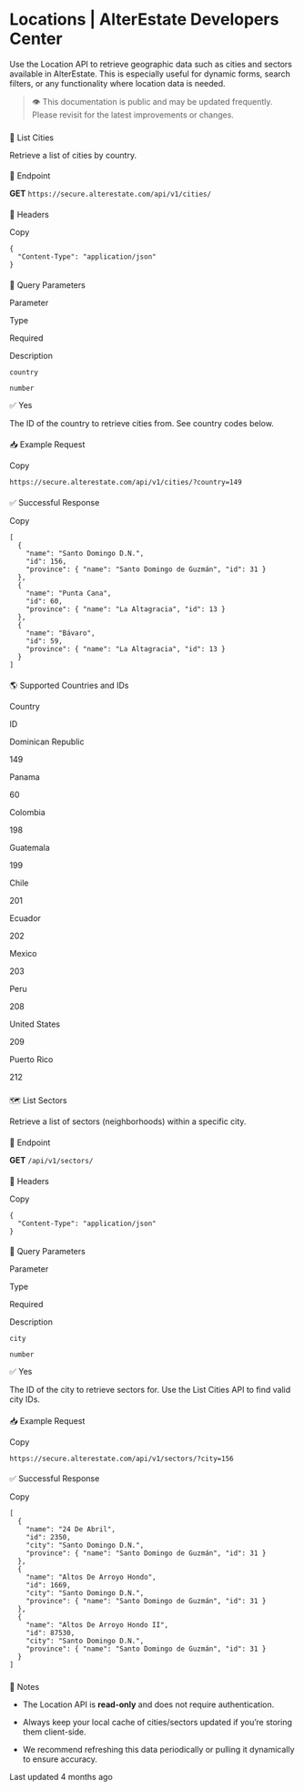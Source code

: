 # Locations | AlterEstate Developers Center

Use the Location API to retrieve geographic data such as cities and sectors available in AlterEstate. This is especially useful for dynamic forms, search filters, or any functionality where location data is needed.

> 👁️ This documentation is public and may be updated frequently. Please revisit for the latest improvements or changes.

### 

📍 List Cities

Retrieve a list of cities by country.

#### 

🔗 Endpoint

**GET** `https://secure.alterestate.com/api/v1/cities/`

#### 

🔐 Headers

Copy

    {
      "Content-Type": "application/json"
    }

#### 

🔧 Query Parameters

Parameter

Type

Required

Description

`country`

`number`

✅ Yes

The ID of the country to retrieve cities from. See country codes below.

#### 

📥 Example Request

Copy

    https://secure.alterestate.com/api/v1/cities/?country=149

#### 

✅ Successful Response

Copy

    [
      {
        "name": "Santo Domingo D.N.",
        "id": 156,
        "province": { "name": "Santo Domingo de Guzmán", "id": 31 }
      },
      {
        "name": "Punta Cana",
        "id": 60,
        "province": { "name": "La Altagracia", "id": 13 }
      },
      {
        "name": "Bávaro",
        "id": 59,
        "province": { "name": "La Altagracia", "id": 13 }
      }
    ]

#### 

🌎 Supported Countries and IDs

Country

ID

Dominican Republic

149

Panama

60

Colombia

198

Guatemala

199

Chile

201

Ecuador

202

Mexico

203

Peru

208

United States

209

Puerto Rico

212

### 

🗺️ List Sectors

Retrieve a list of sectors (neighborhoods) within a specific city.

#### 

🔗 Endpoint

**GET** `/api/v1/sectors/`

#### 

🔐 Headers

Copy

    {
      "Content-Type": "application/json"
    }

#### 

🔧 Query Parameters

Parameter

Type

Required

Description

`city`

`number`

✅ Yes

The ID of the city to retrieve sectors for. Use the List Cities API to find valid city IDs.

#### 

📥 Example Request

Copy

    https://secure.alterestate.com/api/v1/sectors/?city=156

#### 

✅ Successful Response

Copy

    [
      {
        "name": "24 De Abril",
        "id": 2350,
        "city": "Santo Domingo D.N.",
        "province": { "name": "Santo Domingo de Guzmán", "id": 31 }
      },
      {
        "name": "Altos De Arroyo Hondo",
        "id": 1669,
        "city": "Santo Domingo D.N.",
        "province": { "name": "Santo Domingo de Guzmán", "id": 31 }
      },
      {
        "name": "Altos De Arroyo Hondo II",
        "id": 87530,
        "city": "Santo Domingo D.N.",
        "province": { "name": "Santo Domingo de Guzmán", "id": 31 }
      }
    ]

### 

📌 Notes

*   The Location API is **read-only** and does not require authentication.
    
*   Always keep your local cache of cities/sectors updated if you’re storing them client-side.
    
*   We recommend refreshing this data periodically or pulling it dynamically to ensure accuracy.
    

Last updated 4 months ago

